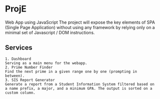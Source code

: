 # ProjE
Web App using JavaScript
The project will expose the key elements of SPA (Single Page Application) without using any framework by relying only on a minimal set of Javascript / DOM instructions. 
 
## Services

    1. Dashboard
    Serving as a main menu for the webapp.
    2. Prime Number Finder
    Find the next prime in a given range one by one (prompting in between).
    3. SIS Report Generator
    Generate a report from a Student Information System filtered based on a name prefix, a major, and a minimum GPA. The output is sorted on a custom column.

